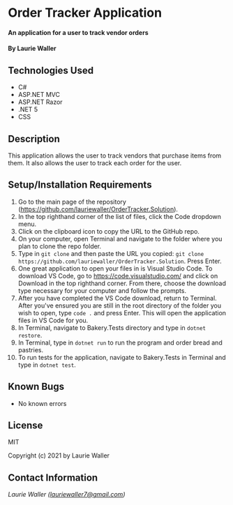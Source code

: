 # Order Tracker Application

#### An application for a user to track vendor orders

#### By **Laurie Waller**

## Technologies Used

* C#
* ASP.NET MVC
* ASP.NET Razor
* .NET 5
* CSS

## Description
This application allows the user to track vendors that purchase items from them. It also allows the user to track each order for the user. 

## Setup/Installation Requirements

  1. Go to the main page of the repository (https://github.com/lauriewaller/OrderTracker.Solution).
  2. In the top righthand corner of the list of files, click the Code dropdown menu.
  3. Click on the clipboard icon to copy the URL to the GitHub repo.
  4. On your computer, open Terminal and navigate to the folder where you plan to clone the repo folder.
  5. Type in `git clone` and then paste the URL you copied:
      `git clone https://github.com/lauriewaller/OrderTracker.Solution`. Press Enter.
  6. One great application to open your files in is Visual Studio Code. To download VS Code, go to https://code.visualstudio.com/ and click on Download in the top righthand corner. From there, choose the download type necessary for your computer and follow the prompts.
  7. After you have completed the VS Code download, return to Terminal. After you've ensured you are still in the root directory of the folder you wish to open, type `code .` and press Enter. This will open the application files in VS Code for you.
  8. In Terminal, navigate to Bakery.Tests directory and type in `dotnet restore`.
  9. In Terminal, type in `dotnet run` to run the program and order bread and pastries. 
  10. To run tests for the application, navigate to Bakery.Tests in Terminal and type in `dotnet test`.

## Known Bugs

* No known errors

## License

MIT

Copyright (c) 2021 by Laurie Waller

## Contact Information

_Laurie Waller (lauriewaller7@gmail.com)_